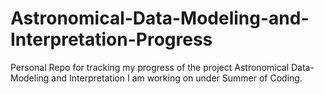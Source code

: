 # Astronomical-Data-Modeling-and-Interpretation-Progress
Personal Repo for tracking my progress of the project Astronomical Data-Modeling and Interpretation I am working on under Summer of Coding.
